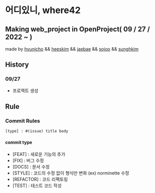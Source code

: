 # 어디있니, where42

## Making web_project in OpenProject( 09 / 27 / 2022 ~ )
made by [hyunjcho](https://github.com/highjcho) && [heeskim](https://github.com/lampolar) && [jaebae](https://github.com/mulloc1) && [sojoo](https://github.com/zoovely) && [sunghkim](https://github.com/K-SeongHun)

## History

### 09/27 
- 프로젝트 생성

## Rule
### Commit Rules
```[type] : #(issue) title body  ```  
#### commit type
- [FEAT] : 새로운 기능의 추가
- [FIX] : 버그 수정
- [DOCS] : 문서 수정
- [STYLE] : 코드의 수정 없이 형식만 변화 (ex) norminette 수정 
- [REFACTOR] : 코드 리팩토링
- [TEST] : 테스트 코드 작성
